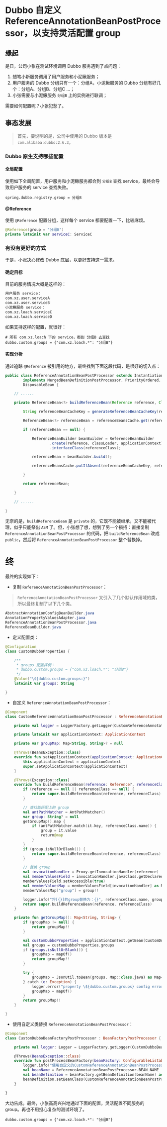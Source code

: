 # Dubbo 自定义 ReferenceAnnotationBeanPostProcessor，以支持灵活配置 group

## 缘起

是日，公司小张在测试环境调用 Dubbo 服务遇到了点问题：

1. 蜡笔小新服务调用了用户服务和小泥鳅服务；
2. 用户服务的 Dubbo 分组只有一个：分组A，小泥鳅服务的 Dubbo 分组有好几个：分组A、分组B、分组C ...；
3. 小张需要与小泥鳅服务 `分组B` 上的实例进行联调；

需要如何配置呢？小张犯愁了。

## 事态发展

> 首先，要说明的是，公司中使用的 Dubbo 版本是 `com.alibaba:dubbo:2.6.3`。

### Dubbo 原生支持哪些配置

#### 全局配置

使用如下全局配置，用户服务和小泥鳅服务都会到 `分组B` 查找 service，最终会导致用户服务的 service 查找失败。

```properties
spring.dubbo.registry.group = 分组B
```

#### @Reference

使用 `@Reference` 配置分组，这样每个 service 都要配置一下，比较麻烦。

```kotlin
@Reference(group = "分组B")
private lateinit var serviceC: ServiceC
```

### 有没有更好的方式

于是，小张决心修改 Dubbo 底层，以更好支持这一需求。

#### 确定目标

目前的服务情况大概是这样的：

```html
用户服务 service：
com.xz.user.serviceA
com.xz.user.serviceB
小泥鳅服务 service：
com.xz.loach.serviceC
com.xz.loach.serviceD
```

如果支持这样的配置，就很好：

```
# 所有 com.xz.loach 下的 service，都到 分组B 去查找
dubbo.custom.groups = {"com.xz.loach.*": "分组B"}
```

#### 实现分析

通过追踪 `@Reference` 被引用的地方，最终找到下面这段代码，是很好的切入点：

```java
public class ReferenceAnnotationBeanPostProcessor extends InstantiationAwareBeanPostProcessorAdapter
        implements MergedBeanDefinitionPostProcessor, PriorityOrdered, ApplicationContextAware, BeanClassLoaderAware,
        DisposableBean {

    // ......

    private ReferenceBean<?> buildReferenceBean(Reference reference, Class<?> referenceClass) throws Exception {

        String referenceBeanCacheKey = generateReferenceBeanCacheKey(reference, referenceClass);

        ReferenceBean<?> referenceBean = referenceBeansCache.get(referenceBeanCacheKey);

        if (referenceBean == null) {

            ReferenceBeanBuilder beanBuilder = ReferenceBeanBuilder
                    .create(reference, classLoader, applicationContext)
                    .interfaceClass(referenceClass);

            referenceBean = beanBuilder.build();

            referenceBeansCache.putIfAbsent(referenceBeanCacheKey, referenceBean);

        }

        return referenceBean;

    }

    // ......
    
}
```

无奈的是，`buildReferenceBean` 是 `private` 的，它既不能被继承，又不能被代理，似乎只能祭出 `ASM` 了。但，小张想了想，想到了另一个损招：直接复制 `ReferenceAnnotationBeanPostProcessor` 的代码，把 `buildReferenceBean` 改成 `public`，然后将 `ReferenceAnnotationBeanPostProcessor` 整个替换掉。

# 终

最终的实现如下：

- 复制 `ReferenceAnnotationBeanPostProcessor`：

> `ReferenceAnnotationBeanPostProcessor` 又引入了几个默认作用域的类，所以最终复制了以下几个类。

```java
AbstractAnnotationConfigBeanBuilder.java
AnnotationPropertyValuesAdapter.java
ReferenceAnnotationBeanPostProcessor.java
ReferenceBeanBuilder.java
```

- 定义配置类：

```kotlin
@Configuration
class CustomDubboProperties {

    /**
     * groups 配置样例：
     * dubbo.custom.groups = {"com.xz.loach.*": "分组B"}
     */
    @Value("\${dubbo.custom.groups:}")
    lateinit var groups: String

}
```

- 自定义 `ReferenceAnnotationBeanPostProcessor`：

```kotlin
@Component
class CustomReferenceAnnotationBeanPostProcessor : ReferenceAnnotationBeanPostProcessor() {

    private val logger = LoggerFactory.getLogger(CustomReferenceAnnotationBeanPostProcessor::class.java)

    private lateinit var applicationContext: ApplicationContext

    private var groupMap: Map<String, String>? = null

    @Throws(BeansException::class)
    override fun setApplicationContext(applicationContext: ApplicationContext) {
        this.applicationContext = applicationContext
        super.setApplicationContext(applicationContext)
    }

    @Throws(Exception::class)
    override fun buildReferenceBean(reference: Reference?, referenceClass: Class<*>?): ReferenceBean<*>? {
        if (reference == null || referenceClass == null) {
            return super.buildReferenceBean(reference, referenceClass)
        }

        // 查找能匹配上的 group
        val antPathMatcher = AntPathMatcher()
        var group: String? = null
        getGroupMap().map {
            if (antPathMatcher.match(it.key, referenceClass.name)) {
                group = it.value
                return@map
            }
        }
        if (group.isNullOrBlank()) {
            return super.buildReferenceBean(reference, referenceClass)
        }

        // 替换 group
        val invocationHandler = Proxy.getInvocationHandler(reference)
        val memberValuesField = invocationHandler.javaClass.getDeclaredField("memberValues")
        memberValuesField.setAccessible(true)
        val memberValuesMap = memberValuesField[invocationHandler] as MutableMap<Any, Any>
        memberValuesMap["group"] = group!!

        logger.info("将[{}]的group替换为：{}", referenceClass.name, group)
        return super.buildReferenceBean(reference, referenceClass)
    }

    private fun getGroupMap(): Map<String, String> {
        if (groupMap != null) {
            return groupMap!!
        }

        val customDubboProperties = applicationContext.getBean(CustomDubboProperties::class.java)
        val groups = customDubboProperties.groups
        if (groups.isNullOrBlank()) {
            groupMap = mapOf()
            return groupMap!!
        }

        try {
            groupMap = JsonUtil.toBean(groups, Map::class.java) as Map<String, String>
        } catch (e: Exception) {
            logger.error("property \${dubbo.custom.groups} config error", e)
            groupMap = mapOf()
        }
        return groupMap!!
    }

}
```

- 使用自定义类替换 `ReferenceAnnotationBeanPostProcessor`：

```kotlin
@Component
class CustomDubboBeanFactoryPostProcessor : BeanFactoryPostProcessor {

    private val logger: Logger = LoggerFactory.getLogger(CustomDubboBeanFactoryPostProcessor::class.java)

    @Throws(BeansException::class)
    override fun postProcessBeanFactory(beanFactory: ConfigurableListableBeanFactory) {
        logger.info("使用自定义的CustomReferenceAnnotationBeanPostProcessor，替换com.alibaba:dubbo:2.6.3的ReferenceAnnotationBeanPostProcessor")
        val beanName = ReferenceAnnotationBeanPostProcessor.BEAN_NAME
        val beanDefinition = beanFactory.getBeanDefinition(beanName) as AbstractBeanDefinition
        beanDefinition.setBeanClass(CustomReferenceAnnotationBeanPostProcessor::class.java)
    }

}
```

大功告成。最终，小张高高兴兴地通过下面的配置，灵活配置不同服务的 group。再也不用担心复杂的测试环境了。

```properties
dubbo.custom.groups = {"com.xz.loach.*": "分组B"}
```